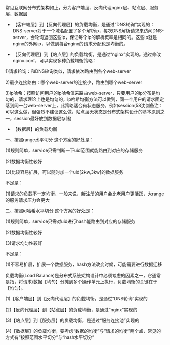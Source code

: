 常见互联网分布式架构如上，分为客户端层、反向代理nginx层、站点层、服务层、数据层

- 【客户端层】到【反向代理层】的负载均衡，是通过“DNS轮询”实现的：DNS-server对于一个域名配置了多个解析ip，每次DNS解析请求来访问DNS-server，会轮询返回这些ip，保证每个ip的解析概率是相同的。这些ip就是nginx的外网ip，以做到每台nginx的请求分配也是均衡的。

- 【反向代理层】到【站点层】的负载均衡，是通过“nginx”实现的。通过修改nginx.conf，可以实现多种负载均衡策略：

1)请求轮询：和DNS轮询类似，请求依次路由到各个web-server 

2)最少连接路由：哪个web-server的连接少，路由到哪个web-server

3)ip哈希：按照访问用户的ip哈希值来路由web-server，只要用户的ip分布是均匀的，请求理论上也是均匀的，ip哈希均衡方法可以做到，同一个用户的请求固定落到同一台web-server上，此策略适合有状态服务，例如session(58沈剑备注：可以这么做，但强烈不建议这么做，站点层无状态是分布式架构设计的基本原则之一，session最好放到数据层存储)

- 【数据层】的负载均衡

一、按照range水平切分
这个方案的好处是：

(1)规则简单，service只需判断一下uid范围就能路由到对应的存储服务

(2)数据均衡性较好

(3)比较容易扩展，可以随时加一个uid[2kw,3kw]的数据服务

不足是：

(1)请求的负载不一定均衡，一般来说，新注册的用户会比老用户更活跃，大range的服务请求压力会更大

二、按照id哈希水平切分
这个方案的好处是：

(1)规则简单，service只需对uid进行hash能路由到对应的存储服务

(2)数据均衡性较好

(3)请求均匀性较好

不足是：

(1)不容易扩展，扩展一个数据服务，hash方法改变时候，可能需要进行数据迁移


负载均衡(Load Balance)是分布式系统架构设计中必须考虑的因素之一，它通常是指，将请求/数据【均匀】分摊到多个操作单元上执行，负载均衡的关键在于【均匀】。

(1)【客户端层】到【反向代理层】的负载均衡，是通过“DNS轮询”实现的

(2)【反向代理层】到【站点层】的负载均衡，是通过“nginx”实现的

(3)【站点层】到【服务层】的负载均衡，是通过“服务连接池”实现的

(4)【数据层】的负载均衡，要考虑“数据的均衡”与“请求的均衡”两个点，常见的方式有“按照范围水平切分”与“hash水平切分”
